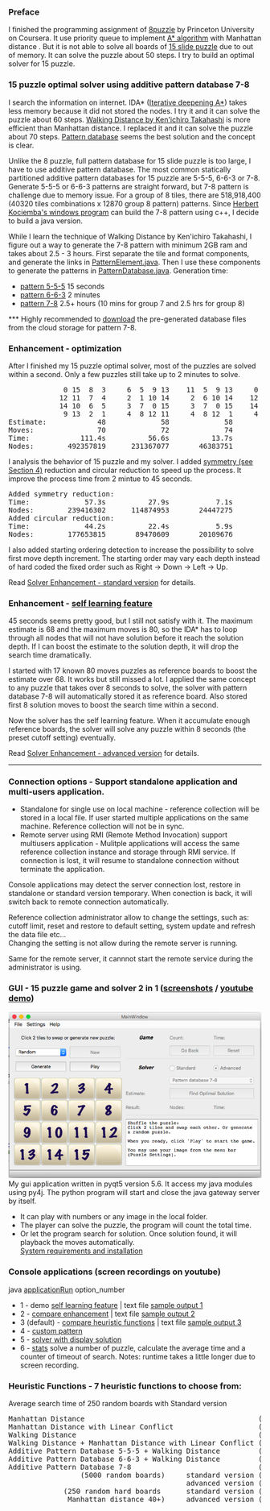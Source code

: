 ### Preface
I finished the programming assignment of [8puzzle] by Princeton University on Coursera.  It use priority queue to implement [A* algorithm] with Manhattan distance .  But it is not able to solve all boards of [15 slide puzzle] due to out of memory.  It can solve the puzzle about 50 steps.  I try to build an optimal solver for 15 puzzle.

### 15 puzzle optimal solver using additive pattern database 7-8
I search the information on internet.  IDA* ([Iterative deepening A*]) takes less memory because it did not stored the nodes.  I try it and it can solve the puzzle about 60 steps.  [Walking Distance by Ken'ichiro Takahashi] is more efficient than Manhattan distance.  I replaced it and it can solve the puzzle about 70 steps.  [Pattern database] seems the best solution and the concept is clear.  

Unlike the 8 puzzle, full pattern database for 15 slide puzzle is too large, I have to use additive pattern database.  The most common statically partitioned additive pattern databases for 15 puzzle are 5-5-5, 6-6-3 or 7-8.  Generate 5-5-5 or 6-6-3 patterns are straight forward, but 7-8 pattern is challenge due to memory issue.  For a group of 8 tiles, there are 518,918,400 (40320 tiles combinations x 12870 group 8 pattern) patterns.  Since [Herbert Kociemba's windows program] can build the 7-8 pattern using c++, I decide to build a java version.

While I learn the technique of Walking Distance by Ken'ichiro Takahashi, I figure out a way to generate the 7-8 pattern with minimum 2GB ram and takes about 2.5 - 3 hours.  First separate the tile and format components, and generate the links in [PatternElement.java].  Then I use these components to generate the patterns in [PatternDatabase.java].  Generation time:  
  * [pattern 5-5-5] 15 seconds
  * [pattern 6-6-3] 2 minutes
  * [pattern 7-8] 2.5+ hours (10 mins for group 7 and 2.5 hrs for group 8)

*** Highly recommended to [download] the pre-generated database files from the cloud storage for pattern 7-8.

### Enhancement - optimization
After I finished my 15 puzzle optimal solver, most of the puzzles are solved within a second.  Only a few puzzles still take up to 2 minutes to solve. 
<pre>
             0 15  8  3     6  5  9 13    11  5  9 13     0 15  8 13     0 15  8 13     0 11  9 13
            12 11  7  4     2  1 10 14     2  6 10 14    12 11  3  7    12 11  9 10    12 15 10 14
            14 10  6  5     3  7  0 15     3  7  0 15    14  9  6  2    14  3  6  2     3  7  6  2
             9 13  2  1     4  8 12 11     4  8 12  1 	  4 10  5  1     4  7  5  1     4  8  5  1
Estimate:            48             58             58             58             62             66
Moves:               70             72             74             76             78             80
Time:            111.4s          56.6s          13.7s           5.8s           5.7s           3.5s
Nodes:        492357819      231367077       46383751       20187376       18363209       12715201
</pre>
I analysis the behavior of 15 puzzle and my solver.  I added [symmetry (see Section 4)] reduction and circular reduction to speed up the process. It improve the process time from 2 mintue to 45 seconds.
<pre>
Added symmetry reduction:
Time:             57.3s          27.9s           7.1s           2.9s           2.8s           3.2s
Nodes:        239416302      114874953       24447275       10207716        9123607       11456863
Added circular reduction:
Time:             44.2s          22.4s           5.9s           2.5s           2.4s           2.8s
Nodes:        177653815       89470609       20109676        8436494        7693686        9785986
</pre>
I also added starting ordering detection to increase the possibility to solve first move depth increment.  The starting order may vary each depth instead of hard coded the fixed order such as Right -> Down -> Left -> Up.  

Read [Solver Enhancement - standard version] for details.  

### Enhancement - [self learning feature]
45 seconds seems pretty good, but I still not satisfy with it.  The maximum estimate is 68 and the maximum moves is 80, so the IDA* has to loop through all nodes that will not have solution before it reach the solution depth.  If I can boost the estimate to the solution depth, it will drop the search time dramatically.   

I started with 17 known 80 moves puzzles as reference boards to boost the estimate over 68.  It works but still missed a lot.  I applied the same concept to any puzzle that takes over 8 seconds to solve, the solver with pattern database 7-8 will automatically stored it as reference board.  Also stored first 8 solution moves to boost the search time within a second.  

Now the solver has the self learning feature.   When it accumulate enough reference boards, the solver will solve any puzzle within 8 seconds (the preset cutoff setting) eventually.  

Read [Solver Enhancement - advanced version] for details.

----
### Connection options - Support standalone application and multi-users application.
* Standalone for single use on local machine - reference collection will be stored in a local file.  If user started multiple applications on the same machine.  Reference collection will not be in sync.
* Remote server using RMI (Remote Method Invocation) support multiusers application - Mulitple applications will access the same reference collection instance and storage through RMI service.  If connection is lost, it will resume to standalone connection without terminate the application.  

Console applications may detect the server connection lost, restore in standalone or standard version temporary.  When conection is back, it will switch back to remote connection automatically.  

Reference collection administrator allow to change the settings, such as:  
  cutoff limit, reset and restore to default setting, system update and refresh the data file etc...  
Changing the setting is not allow during the remote server is running.  

Same for the remote server, it cannnot start the remote service during the administrator is using.  

### GUI - 15 puzzle game and solver 2 in 1 ([screenshots] / [youtube demo])
![startup screen](screenshots/app-startup.png)  
My gui application written in pyqt5 version 5.6.  It access my java modules using py4j.  The python program will start and close the java gateway server by itself.  
* It can play with numbers or any image in the local folder.  
* The player can solve the puzzle, the program will count the total time.  
* Or let the program search for solution.  Once solution found, it will playback the moves automatically.  
[System requirements and installation]

### Console applications (screen recordings on youtube)
java [applicationRun] option_number  
* 1 - demo [self learning feature] | text file [sample output 1]  
* 2 - [compare enhancement] | text file [sample output 2]  
* 3 (default) - [compare heuristic functions]  | text file [sample output 3]  
* 4 - [custom pattern]  
* 5 - [solver with display solution]  
* 6 - [stats] solve a number of puzzle, calculate the average time and a counter of timeout of search.
Notes: runtime takes a little longer due to screen recording.

### Heuristic Functions - 7 heuristic functions to choose from:  
Average search time of 250 random boards with Standard version 
<pre>
Manhattan Distance                                         (1.57s, exclude 42 timeout at 10s)
Manhattan Distance with Linear Conflict                    (1.07s, exclude 14 timeout at 10s)
Walking Distance                                           (0.95s, exclude 10 timeout at 10s)
Walking Distance + Manhattan Distance with Linear Conflict (0.68s, exclude  5 timeout at 10s)
Additive Pattern Database 5-5-5 + Walking Distance         (0.28s)
Additive Pattern Database 6-6-3 + Walking Distance         (0.15s) 
Additive Pattern Database 7-8                              (0.0082s)
                 (5000 random boards)     standard version (0.0057s)
                                          advanced version (0.0057s)
             (250 random hard boards      standard version (0.73s, exclude  6 timeout at 10s)
              Manhattan distance 40+)     advanced version (0.29s)
</pre>

[screenshots]: https://github.com/mwong510ca/15Puzzle_OptimalSolver/tree/master/screenshots
[youtube demo]: https://youtu.be/yswhj-ZHta4
[15 slide puzzle]: https://en.wikipedia.org/wiki/15_puzzle
[8puzzle]: http://algs4.cs.princeton.edu/24pq/
[A* algorithm]: https://en.wikipedia.org/wiki/A*_search_algorithm
[Iterative deepening A*]: https://en.wikipedia.org/wiki/Iterative_deepening_A*
[Pattern database]: https://www.aaai.org/Papers/JAIR/Vol22/JAIR-2209.pdf
[symmetry (see Section 4)]: https://heuristicswiki.wikispaces.com/file/view/Searching+with+pattern+database.pdf
[Herbert Kociemba's windows program]: http://kociemba.org/fifteen/fifteensolver.html
[Walking Distance by Ken'ichiro Takahashi]: http://www.ic-net.or.jp/home/takaken/e/15pz/index.html
[PatternElement.java]: https://github.com/mwong510ca/15Puzzle_OptimalSolver/blob/master/PatternElement.java%20-%20details.md
[PatternDatabase.java]: https://github.com/mwong510ca/15Puzzle_OptimalSolver/blob/master/PatternDatabase.java%20-%20details.md
[Solver Enhancement - standard version]: https://github.com/mwong510ca/15Puzzle_OptimalSolver/blob/master/Solver%20Enhancement%20-%20Standard%20version.md
[Solver Enhancement - advanced version]: https://github.com/mwong510ca/15Puzzle_OptimalSolver/blob/master/Solver%20Enhancement%20-%20Advanced%20version.md
[download]: https://my.pcloud.com/publink/show?code=kZSoaLZgNeLhO2eu0RQcu9D2aXeOFgtioUV
[pattern 5-5-5]: https://github.com/mwong510ca/15Puzzle_OptimalSolver/blob/master/output/default%20pattern%205-5-5.txt
[pattern 6-6-3]: https://github.com/mwong510ca/15Puzzle_OptimalSolver/blob/master/output/default%20pattern%206-6-3.txt
[pattern 7-8]: https://github.com/mwong510ca/15Puzzle_OptimalSolver/blob/master/output/default%20pattern%207-8.txt
[self learning feature]: https://youtu.be/QBhoM1RySPQ
[compare enhancement]: https://youtu.be/lKFi-05uIMc
[compare heuristic functions]:  https://youtu.be/hdHWnHxvX5A 
[custom pattern]: https://youtu.be/sY6JU2ElhdI
[solver with display solution]: https://youtu.be/3Exp3QT5s_A
[stats]: https://youtu.be/TBsui-_b74A
[sample output 1]: https://github.com/mwong510ca/15Puzzle_OptimalSolver/blob/master/output/console_output1.txt
[sample output 2]: https://github.com/mwong510ca/15Puzzle_OptimalSolver/blob/master/output/console_output2.txt
[sample output 3]: https://github.com/mwong510ca/15Puzzle_OptimalSolver/blob/master/output/console_output3.txt
[System requirements and installation]: https://github.com/mwong510ca/15Puzzle_OptimalSolver/tree/master/gui(pyqt5)
[applicationRun]: https://github.com/mwong510ca/15Puzzle_OptimalSolver/tree/master/src/mwong/myprojects/fifteenpuzzle
